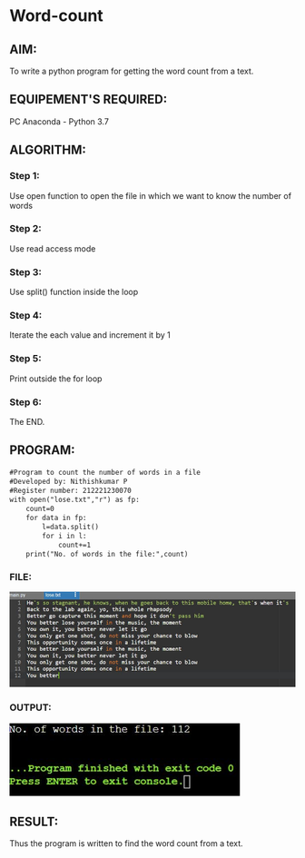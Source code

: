 # Word-count
## AIM:
To write a python program for getting the word count from a text.
## EQUIPEMENT'S REQUIRED: 
PC
Anaconda - Python 3.7
## ALGORITHM: 
### Step 1:
Use open function to open the file in which we want to know the number of words 
### Step 2: 
Use read access mode
### Step 3: 
Use split() function inside the loop
### Step 4:  
Iterate the each value and increment it by 1
### Step 5: 
Print outside the for loop
### Step 6: 
The END.
## PROGRAM:
```
#Program to count the number of words in a file
#Developed by: Nithishkumar P
#Register number: 212221230070
with open("lose.txt","r") as fp:
    count=0
    for data in fp:
        l=data.split()
        for i in l:
            count+=1 
    print("No. of words in the file:",count)
```
### FILE:
![](./words.JPG)
### OUTPUT:
![](./out.JPG)
## RESULT:
Thus the program is written to find the word count from a text.
